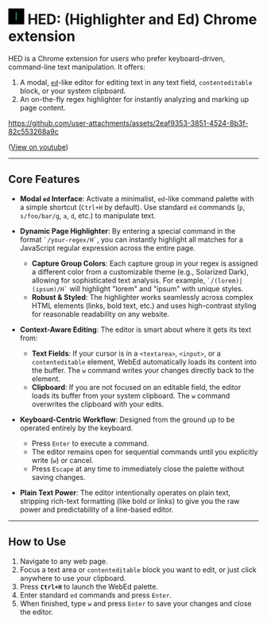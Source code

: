 #  <img src="media/hed.png" alt="Hed Icon" width="32" height="32"> HED: (Highlighter and Ed) Chrome extension

HED is a Chrome extension for users who prefer keyboard-driven, command-line text manipulation. It offers:

1.  A modal, [`ed`](https://en.wikipedia.org/wiki/Ed_(software))-like editor for editing text in any text field, `contenteditable` block, or your system clipboard.
2.  An on-the-fly regex highlighter for instantly analyzing and marking up page content.

https://github.com/user-attachments/assets/2eaf9353-3851-4524-8b3f-82c553268a9c

([View on youtube](https://youtu.be/x56SmT67LJw))

---

## Core Features

* **Modal `ed` Interface**: Activate a minimalist, `ed`-like command palette with a simple shortcut (`Ctrl+H` by default). Use standard `ed` commands (`p`, `s/foo/bar/g`, `a`, `d`, etc.) to manipulate text.

* **Dynamic Page Highlighter**: By entering a special command in the format ``` `/your-regex/H` ```, you can instantly highlight all matches for a JavaScript regular expression across the entire page.
    * **Capture Group Colors**: Each capture group in your regex is assigned a different color from a customizable theme (e.g., Solarized Dark), allowing for sophisticated text analysis. For example, ``` `/(lorem)|(ipsum)/H` ``` will highlight "lorem" and "ipsum" with unique styles.
    * **Robust & Styled**: The highlighter works seamlessly across complex HTML elements (links, bold text, etc.) and uses high-contrast styling for reasonable readability on any website.

* **Context-Aware Editing**: The editor is smart about where it gets its text from:
    * **Text Fields**: If your cursor is in a `<textarea>`, `<input>`, or a `contenteditable` element, WebEd automatically loads its content into the buffer. The `w` command writes your changes directly back to the element.
    * **Clipboard**: If you are not focused on an editable field, the editor loads its buffer from your system clipboard. The `w` command overwrites the clipboard with your edits.

* **Keyboard-Centric Workflow**: Designed from the ground up to be operated entirely by the keyboard.
    * Press `Enter` to execute a command.
    * The editor remains open for sequential commands until you explicitly write (`w`) or cancel.
    * Press `Escape` at any time to immediately close the palette without saving changes.

* **Plain Text Power**: The editor intentionally operates on plain text, stripping rich-text formatting (like bold or links) to give you the raw power and predictability of a line-based editor.

---

## How to Use

1.  Navigate to any web page.
2.  Focus a text area or `contenteditable` block you want to edit, or just click anywhere to use your clipboard.
3.  Press **`Ctrl+H`** to launch the WebEd palette.
4.  Enter standard `ed` commands and press `Enter`.
5.  When finished, type `w` and press `Enter` to save your changes and close the editor.
